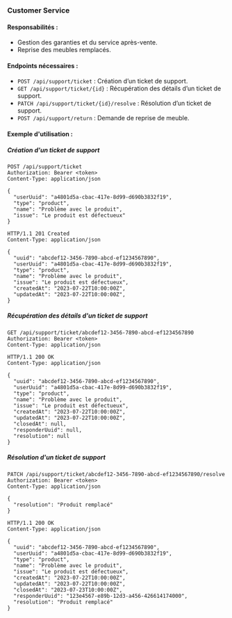 ### Customer Service

#### Responsabilités :
- Gestion des garanties et du service après-vente.
- Reprise des meubles remplacés.

#### Endpoints nécessaires :
- `POST /api/support/ticket` : Création d’un ticket de support.
- `GET /api/support/ticket/{id}` : Récupération des détails d’un ticket de support.
- `PATCH /api/support/ticket/{id}/resolve` : Résolution d’un ticket de support.
- `POST /api/support/return` : Demande de reprise de meuble.

#### Exemple d'utilisation :

##### Création d'un ticket de support
```http
POST /api/support/ticket
Authorization: Bearer <token>
Content-Type: application/json

{
  "userUuid": "a4801d5a-cbac-417e-8d99-d690b3832f19",
  "type": "product",
  "name": "Problème avec le produit",
  "issue": "Le produit est défectueux"
}

HTTP/1.1 201 Created
Content-Type: application/json

{
  "uuid": "abcdef12-3456-7890-abcd-ef1234567890",
  "userUuid": "a4801d5a-cbac-417e-8d99-d690b3832f19",
  "type": "product",
  "name": "Problème avec le produit",
  "issue": "Le produit est défectueux",
  "createdAt": "2023-07-22T10:00:00Z",
  "updatedAt": "2023-07-22T10:00:00Z",
}
```

##### Récupération des détails d'un ticket de support
```http
GET /api/support/ticket/abcdef12-3456-7890-abcd-ef1234567890
Authorization: Bearer <token>
Content-Type: application/json

HTTP/1.1 200 OK
Content-Type: application/json

{
  "uuid": "abcdef12-3456-7890-abcd-ef1234567890",
  "userUuid": "a4801d5a-cbac-417e-8d99-d690b3832f19",
  "type": "product",
  "name": "Problème avec le produit",
  "issue": "Le produit est défectueux",
  "createdAt": "2023-07-22T10:00:00Z",
  "updatedAt": "2023-07-22T10:00:00Z",
  "closedAt": null,
  "responderUuid": null,
  "resolution": null
}
```

##### Résolution d'un ticket de support
```http
PATCH /api/support/ticket/abcdef12-3456-7890-abcd-ef1234567890/resolve
Authorization: Bearer <token>
Content-Type: application/json

{
  "resolution": "Produit remplacé"
}

HTTP/1.1 200 OK
Content-Type: application/json

{
  "uuid": "abcdef12-3456-7890-abcd-ef1234567890",
  "userUuid": "a4801d5a-cbac-417e-8d99-d690b3832f19",
  "type": "product",
  "name": "Problème avec le produit",
  "issue": "Le produit est défectueux",
  "createdAt": "2023-07-22T10:00:00Z",
  "updatedAt": "2023-07-22T10:00:00Z",
  "closedAt": "2023-07-23T10:00:00Z",
  "responderUuid": "123e4567-e89b-12d3-a456-426614174000",
  "resolution": "Produit remplacé"
}
```